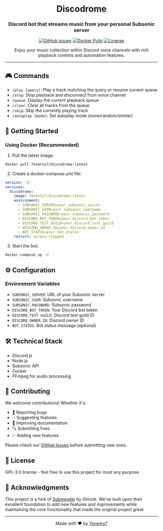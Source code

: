 <div align="center">

# Discodrome

### Discord bot that streams music from your personal Subsonic server

[![GitHub issues](https://img.shields.io/github/issues/7eventy7/discodrome.svg)](https://github.com/7eventy7/discodrome/issues)
[![Docker Pulls](https://img.shields.io/docker/pulls/7eventy7/discodrome.svg)](https://hub.docker.com/r/7eventy7/discodrome)
[![License](https://img.shields.io/github/license/7eventy7/discodrome.svg)](https://github.com/7eventy7/discodrome/blob/main/LICENSE)

Enjoy your music collection within Discord voice channels with rich playback controls and automation features.

</div>

---

## 🎮 Commands

- `/play [query]`: Play a track matching the query or resume current queue
- `/stop`: Stop playback and disconnect from voice channel
- `/queue`: Display the current playback queue
- `/clear`: Clear all tracks from the queue
- `/skip`: Skip the currently playing track
- `/autoplay [mode]`: Set autoplay mode (none/random/similar)

## 🚀 Getting Started

### Using Docker (Recommended)

1. Pull the latest image:
```bash
docker pull 7eventy7/discodrome:latest
```

2. Create a docker-compose.yml file:
```yaml
version: '3'
services:
  discodrome:
    image: 7eventy7/discodrome:latest
    environment:
      - SUBSONIC_SERVER=your_subsonic_server
      - SUBSONIC_USER=your_subsonic_username
      - SUBSONIC_PASSWORD=your_subsonic_password
      - DISCORD_BOT_TOKEN=your_discord_bot_token
      - DISCORD_TEST_GUILD=your_discord_test_guild
      - DISCORD_OWNER_ID=your_discord_owner_id
      - BOT_STATUS=your_bot_status
    restart: unless-stopped
```

3. Start the bot:
```bash
docker-compose up -d
```

## ⚙️ Configuration

### Environment Variables
- `SUBSONIC_SERVER`: URL of your Subsonic server
- `SUBSONIC_USER`: Subsonic username
- `SUBSONIC_PASSWORD`: Subsonic password
- `DISCORD_BOT_TOKEN`: Your Discord bot token
- `DISCORD_TEST_GUILD`: Discord test guild ID
- `DISCORD_OWNER_ID`: Discord owner ID
- `BOT_STATUS`: Bot status message (optional)

## 🛠️ Technical Stack

- Discord.js
- Node.js
- Subsonic API
- Docker
- FFmpeg for audio processing

## 👥 Contributing

We welcome contributions! Whether it's:

- 🐛 Reporting bugs
- 💡 Suggesting features
- 📝 Improving documentation
- 🔍 Submitting fixes
- ✨ Adding new features

Please check our [GitHub Issues](https://github.com/7eventy7/discodrome/issues) before submitting new ones.

## 📝 License

GPL-3.0 license - feel free to use this project for most any purpose.

## 🙏 Acknowledgments

This project is a fork of [Submeister](https://github.com/Gimzie/submeister) by Gimzie. We've built upon their excellent foundation to add new features and improvements while maintaining the core functionality that made the original project great.

---

<div align="center">

Made with ❤️ by [7eventy7](https://github.com/7eventy7)

</div>
